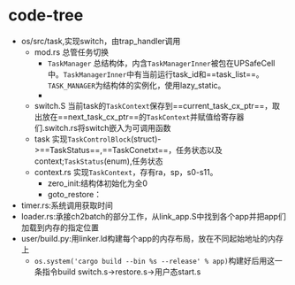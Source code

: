 # code-tree
- os/src/task,实现switch，由trap_handler调用
	- mod.rs 总管任务切换
		- `TaskManager` 总结构体，内含`TaskManagerInner`被包在UPSafeCell中。`TaskManagerInner`中有当前运行task_id和==task_list==。`TASK_MANAGER`为结构体的实例化，使用lazy_static。
		- 
	- switch.S 当前task的`TaskContext`保存到==current_task_cx_ptr==，取出放在==next_task_cx_ptr==的`TaskContext`并赋值给寄存器们.switch.rs将switch嵌入为可调用函数
	- task 实现`TaskControlBlock`(struct)->==TaskStatus==,==TaskConetxt==，任务状态以及context;`TaskStatus`(enum),任务状态
	- context.rs 实现`TaskContext`，存有ra，sp，s0-s11。
		- zero_init:结构体初始化为全0
		- goto_restore：
- timer.rs:系统调用获取时间
- loader.rs:承接ch2batch的部分工作，从link_app.S中找到各个app并把app们加载到内存的指定位置
- user/build.py:用linker.ld构建每个app的内存布局，放在不同起始地址的内存上
	- `os.system('cargo build --bin %s --release' % app)`构建好后用这一条指令build
switch.s->restore.s->用户态start.s
